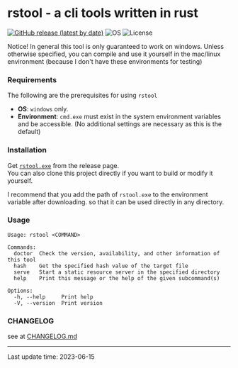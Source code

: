 # rstool - a cli tools written in rust

[![GitHub release (latest by date)](https://img.shields.io/github/v/release/lopo12123/rstool)](https://github.com/lopo12123/rstool/releases/tag/v0.1.0)
![OS](https://img.shields.io/badge/os-windows-orange)
![License](https://img.shields.io/github/license/lopo12123/rstool)

Notice! In general this tool is only guaranteed to work on windows. Unless otherwise specified, you can compile and use
it yourself in the mac/linux environment (because I don't have these environments for testing)

### Requirements

The following are the prerequisites for using `rstool`

- **OS**: `windows` only.
- **Environment**: `cmd.exe` must exist in the system environment variables and be accessible. (No additional settings
  are necessary as this is the default)

### Installation

Get [`rstool.exe`](https://github.com/lopo12123/rstool/releases/tag/v0.1.0) from the release page.  
You can also clone this project directly if you want to build or modify it yourself.

I recommend that you add the path of `rstool.exe` to the environment variable after downloading.
so that it can be used directly in any directory.

### Usage

```
Usage: rstool <COMMAND>

Commands:
  doctor  Check the version, availability, and other information of this tool
  hash    Get the specified hash value of the target file
  serve   Start a static resource server in the specified directory
  help    Print this message or the help of the given subcommand(s)

Options:
  -h, --help     Print help
  -V, --version  Print version
```

### CHANGELOG

see at [CHANGELOG.md](./CHANGELOG.md)

---

Last update time: 2023-06-15